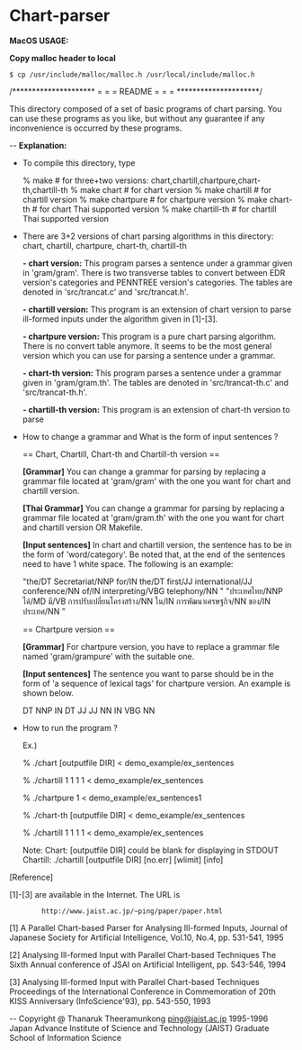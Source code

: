 # Chart-parser
<b>MacOS USAGE: </b>

<b>Copy malloc header to local</b>

	$ cp /usr/include/malloc/malloc.h /usr/local/include/malloc.h


/*********************
 =		     =
 =	README	     =
 =		     =
 *********************/

This directory composed of a set of basic programs of chart parsing.
You can use these programs as you like, but without any guarantee if
any inconvenience is occurred by these programs.

--
<b>Explanation:</b>

 * To compile this directory, type

   % make		                 # for three+two versions: chart,chartill,chartpure,chart-th,chartill-th
   % make chart              # for chart     version
   % make chartill           # for chartill  version
   % make chartpure          # for chartpure version
   % make chart-th		       # for chart Thai supported version
   % make chartill-th	       # for chartill Thai supported version 

 * There are 3+2 versions of chart parsing algorithms in this
   directory: chart, chartill, chartpure, chart-th, chartill-th

   <b>- chart version:</b>
	      This program parses a sentence under a grammar given in
        'gram/gram'. There is two transverse tables to convert between
        EDR version's categories and PENNTREE version's categories.
        The tables are denoted in 'src/trancat.c' and 'src/trancat.h'.

   <b>- chartill  version:</b>
        This program is an extension of chart version to parse
        ill-formed inputs under the algorithm given in [1]-[3]. 

   <b>- chartpure version:</b>
        This program is a pure chart parsing algorithm. There is no
        convert table anymore. It seems to be the most general version
        which you can use for parsing a sentence under a grammar.

   <b>- chart-th version:</b>
	      This program parses a sentence under a grammar given in
        'gram/gram.th'.
        The tables are denoted in 'src/trancat-th.c' and 'src/trancat-th.h'.

   <b>- chartill-th version:</b>
        This program is an extension of chart-th version to parse

 * How to change a grammar and What is the form of input sentences ?

   == Chart, Chartill, Chart-th and Chartill-th version ==

   <b>[Grammar]</b>
     You can change a grammar for parsing by replacing a grammar file
     located at 'gram/gram' with the one you want for chart and chartill
     version.

   <b>[Thai Grammar]</b>
     You can change a grammar for parsing by replacing a grammar file
     located at 'gram/gram.th' with the one you want for chart and chartill
     version OR Makefile.


   <b>[Input sentences]</b>
     In chart and chartill version, the sentence has to be in the form
     of 'word/category'. Be noted that, at the end of the sentences need to have 1 white space. 
     The following is an example:

     "the/DT Secretariat/NNP for/IN the/DT first/JJ international/JJ conference/NN of/IN interpreting/VBG telephony/NN "
     "ประเทศไทย/NNP ได้/MD มี/VB การปรับเปลี่ยนโครงสร้าง/NN ใน/IN การพัฒนาเศรษฐกิจ/NN ของ/IN ประเทศ/NN "


   == Chartpure version ==

   <b>[Grammar]</b>
     For chartpure version, you have to replace a grammar file named
     'gram/grampure' with the suitable one.

   <b>[Input sentences]</b>
     The sentence you want to parse should be in the form of 'a sequence
     of lexical tags' for chartpure version. An example is shown below.

     DT NNP IN DT JJ JJ NN IN VBG NN

 * How to run the program ?

   Ex.)

   % ./chart [outputfile DIR] < demo_example/ex_sentences

   % ./chartill 1 1 1 1 < demo_example/ex_sentences

   % ./chartpure 1 < demo_example/ex_sentences1

   % ./chart-th [outputfile DIR] < demo_example/ex_sentences

   % ./chartill 1 1 1 1 < demo_example/ex_sentences

   Note:  Chart: [outputfile DIR] could be blank for displaying in STDOUT <br>
   		    Chartill: ./chartill [outputfile DIR] [no.err] [wlimit] [info]

[Reference]

[1]-[3] are available in the Internet. The URL is 

            http://www.jaist.ac.jp/~ping/paper/paper.html

[1] A Parallel Chart-based Parser for Analysing Ill-formed Inputs,
    Journal of Japanese Society for Artificial Intelligence, 
    Vol.10, No.4, pp. 531-541, 1995

[2] Analysing Ill-formed Input with Parallel Chart-based Techniques
    The Sixth Annual conference of JSAI on Artificial Intelligent,
    pp. 543-546, 1994

[3] Analysing Ill-formed Input with Parallel Chart-based Techniques
    Proceedings of the International Conference in Commemoration of 
    20th KISS Anniversary (InfoScience'93), pp. 543-550, 1993


--
Copyright @ Thanaruk Theeramunkong
ping@jaist.ac.jp
1995-1996
Japan Advance Institute of Science and Technology (JAIST)
Graduate School of Information Science

